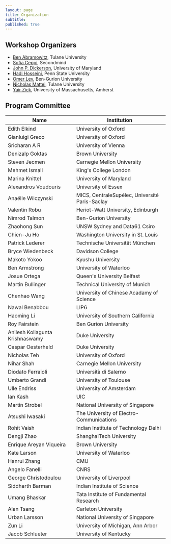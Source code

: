 ```yaml
---
layout: page
title: Organization
subtitle:
published: true
---
```


## Workshop Organizers

* [Ben Abramowitz](https://benabramowitz.github.io/), Tulane University
* [Sofia Ceppi](http://www.sofiaceppi.com/), Secondmind
* [John P. Dickerson](http://jpdickerson.com/), University of Maryland
* [Hadi Hosseini](https://faculty.ist.psu.edu/hadi/), Penn State University
* [Omer Lev](http://www.bgu.ac.il/~omerlev/), Ben-Gurion University
* [Nicholas Mattei](http://www.nickmattei.net/), Tulane University
* [Yair Zick](https://people.umass.edu/yzick/), University of Massachusetts, Amherst


## Program Committee


| Name | Institution | 
|----------|-------------|
Edith	Elkind | University of Oxford	 |
Gianluigi	Greco | University of Oxford	 |
Sricharan	A R | University of Vienna	 |
Denizalp	Goktas | Brown University	 |
Steven	Jecmen | Carnegie Mellon University	 |
Mehmet	Ismail | King's College London	 |
Marina	Knittel	 | University of Maryland	 |
Alexandros	Voudouris | University of Essex	 |
Anaëlle	Wilczynski | MICS, CentraleSupélec, Université Paris-Saclay	 |
Valentin	Robu | Heriot-Watt University, Edinburgh	 |
Nimrod	Talmon | Ben-Gurion University	 |
Zhaohong	Sun | UNSW Sydney and Data61 Csiro	 |
Chien-Ju	Ho | Washington University in St. Louis	 |
Patrick	Lederer | Technische Universität München	 |
Bryce	Wiedenbeck | Davidson College	 |
Makoto	Yokoo | Kyushu University	 |
Ben	Armstrong | University of Waterloo	 |
Josue	Ortega | Queen's University Belfast	 |
Martin	Bullinger | Technical University of Munich	 |
Chenhao	Wang | University of Chinese Acadamy of Science	 |
Nawal	Benabbou | LIP6	 |
Haoming	Li | University of Southern California	 |
Roy	Fairstein | Ben Gurion University	 |
Anilesh	Kollagunta Krishnaswamy | Duke University	 |
Caspar	Oesterheld | Duke University |
Nicholas	Teh | University of Oxford	 |
Nihar	Shah | Carnegie Mellon University	 |
Diodato	Ferraioli | Università di Salerno	 |
Umberto	Grandi | University of Toulouse	 |
Ulle	Endriss | University of Amsterdam	 |
Ian	Kash | UIC	 |
Martin	Strobel | National University of Singapore	|
Atsushi	Iwasaki | The University of Electro-Communications	|
Rohit	Vaish | Indian Institute of Technology Delhi	|
Dengji	Zhao | ShanghaiTech University	|
Enrique	Areyan Viqueira | Brown University |
Kate	Larson | University of Waterloo	 |
Hanrui	Zhang | CMU	 |
Angelo	Fanelli | CNRS	 |
George	Christodoulou | University of Liverpool	 |
Siddharth	Barman | Indian Institute of Science	|
Umang	Bhaskar | Tata Institute of Fundamental Research	 |
Alan	Tsang | Carleton University	 |
Urban	Larsson | National University of Singapore	 |
Zun	Li | University of Michigan, Ann Arbor	 |
Jacob	Schlueter | University of Kentucky |

